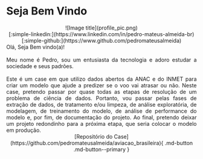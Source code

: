 # Seja Bem Vindo
<center>
![Image title](profile_pic.png)
</center>
<center>
[:simple-linkedin:](https://www.linkedin.com/in/pedro-mateus-almeida-br)
[:simple-github:](https://www.github.com/pedromateusalmeida)
</center>
<div style="text-align: justify">
Olá, Seja Bem vindo(a)!
<br />
<br />
Meu nome é Pedro, sou um entusiasta da tecnologia e adoro estudar a sociedade e seus padrões. 
<br /><br />
Este é um case em que utilizo dados abertos da ANAC e do INMET para criar um modelo que ajude a predizer se o voo vai atrasar ou não. Neste case, pretendo passar por quase todas as etapas de resolução de um problema de ciência de dados. Portanto, vou passar pelas fases de extração de dados, de tratamento e/ou limpeza, de análise exploratória, de modelagem, de treinamento do modelo, de análise de performance do modelo e, por fim, de documentação do projeto. Ao final, pretendo deixar um projeto redondinho para a próxima etapa, que seria colocar o modelo em produção. 
<br />

</div>
<center>
[Repositório do Case](https://github.com/pedromateusalmeida/aviacao_brasileira){ .md-button .md-button--primary }
<center>
&nbsp;&nbsp;&nbsp;&nbsp;&nbsp;&nbsp;&nbsp;&nbsp;&nbsp;&nbsp;